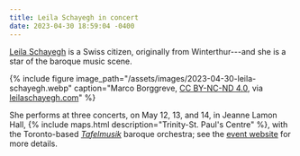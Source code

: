 ```yaml
---
title: Leila Schayegh in concert
date: 2023-04-30 18:59:04 -0400
---
```


[Leila Schayegh][leila] is a Swiss citizen, originally from Winterthur---and she is a star of the baroque music scene.

{% include figure image_path="/assets/images/2023-04-30-leila-schayegh.webp"
caption="Marco Borggreve, [CC BY-NC-ND
4.0](https://creativecommons.org/licenses/by-nc-nd/4.0/), via
[leilaschayegh.com](https://leilaschayegh.com/wp/)" %}

She performs at three concerts, on May 12, 13, and 14, in Jeanne Lamon Hall, {%
include maps.html description="Trinity-St. Paul's Centre" %}, with the
Toronto-based [*Tafelmusik*] baroque orchestra; see the [event website][event]
for more details.

[leila]: <https://leilaschayegh.com/wp/>
[*tafelmusik*]: <https://tafelmusik.org/>
[event]: <https://tafelmusik.org/concerts-events/concerts/french-baroque/>
